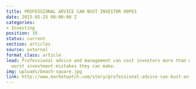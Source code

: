 ```yaml
---
title: PROFESSIONAL ADVICE CAN BUST INVESTOR HOPES
date: 2015-05-25 00:00:00 Z
categories:
- Investing
position: 18
status: current
section: articles
source: external
format_class: article
lead: Professional advice and management can cost investors more than most of the
  worst investment mistakes they can make.
img: uploads/beach-square.jpg
link: http://www.marketwatch.com/story/professional-advice-can-bust-an-investors-savings-heres-how-much-2017-03-03
---
```


